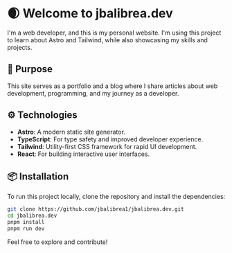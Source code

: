# 🌒 Welcome to jbalibrea.dev

I'm a web developer, and this is my personal website. I'm using this project to learn about Astro and Tailwind, while also showcasing my skills and projects.

## 🚀 Purpose

This site serves as a portfolio and a blog where I share articles about web development, programming, and my journey as a developer.

## ⚙️ Technologies

- **Astro**: A modern static site generator.
- **TypeScript**: For type safety and improved developer experience.
- **Tailwind**: Utility-first CSS framework for rapid UI development.
- **React**: For building interactive user interfaces.

## 📦 Installation

To run this project locally, clone the repository and install the dependencies:

```bash
git clone https://github.com/jbalibrea1/jbalibrea.dev.git
cd jbalibrea.dev
pnpm install
pnpm run dev
```

Feel free to explore and contribute!
